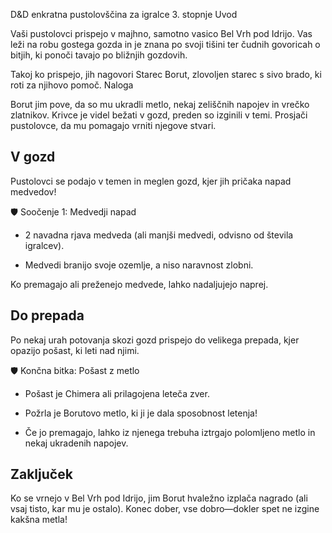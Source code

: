 D&D enkratna pustolovščina za igralce 3. stopnje
Uvod

Vaši pustolovci prispejo v majhno, samotno vasico Bel Vrh pod Idrijo. Vas leži na robu gostega gozda in je znana po svoji tišini ter čudnih govoricah o bitjih, ki ponoči tavajo po bližnjih gozdovih.

Takoj ko prispejo, jih nagovori Starec Borut, zlovoljen starec s sivo brado, ki roti za njihovo pomoč.
Naloga

Borut jim pove, da so mu ukradli metlo, nekaj zeliščnih napojev in vrečko zlatnikov. Krivce je videl bežati v gozd, preden so izginili v temi. Prosjači pustolovce, da mu pomagajo vrniti njegove stvari.
## V gozd

Pustolovci se podajo v temen in meglen gozd, kjer jih pričaka napad medvedov!

🛡 Soočenje 1: Medvedji napad

  - 2 navadna rjava medveda (ali manjši medvedi, odvisno od števila igralcev).

  - Medvedi branijo svoje ozemlje, a niso naravnost zlobni.

Ko premagajo ali preženejo medvede, lahko nadaljujejo naprej.
## Do prepada

Po nekaj urah potovanja skozi gozd prispejo do velikega prepada, kjer opazijo pošast, ki leti nad njimi.

🛡 Končna bitka: Pošast z metlo

  - Pošast je Chimera ali prilagojena leteča zver.

  - Požrla je Borutovo metlo, ki ji je dala sposobnost letenja!

  - Če jo premagajo, lahko iz njenega trebuha iztrgajo polomljeno metlo in nekaj ukradenih napojev.

## Zaključek

Ko se vrnejo v Bel Vrh pod Idrijo, jim Borut hvaležno izplača nagrado (ali vsaj tisto, kar mu je ostalo). Konec dober, vse dobro—dokler spet ne izgine kakšna metla!

